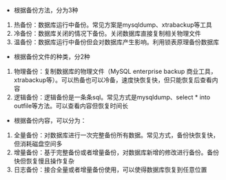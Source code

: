 - 根据备份方法，分为3种
1. 热备份：数据库运行中备份。常见方案是mysqldump、xtrabackup等工具
2. 冷备份：数据库关闭的情况下备份。关闭数据库直接复制相关物理文件
3. 温备份：数据库运行中备份但会对数据库产生影响。利用锁表原理备份数据库
- 根据备份文件的种类，分2种
1. 物理备份：复制数据库的物理文件（MySQL enterprise backup 商业工具，xtrabackup等）。可以热备也可以冷备，速度快恢复快，但只能恢复后查看内容
2. 逻辑备份：逻辑备份是一条条sql。常见方式是mysqldump、select * into outfile等方法。可以查看内容但恢复时间长
- 根据备份内容，可以分为：
1. 全量备份：对数据库进行一次完整备份所有数据。常见方式，备份快恢复快，但消耗磁盘空间多
2. 增量备份：基于完整备份或者增量备份，对数据库新增的修改进行备份。备份快但恢复慢且操作复杂
3. 日志备份：接合全量或者增量备份使用，可以使得数据库恢复到任意位置